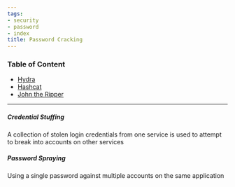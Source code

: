 ```yaml
---
tags:
- security
- password
- index
title: Password Cracking
---
```


### Table of Content

* [Hydra](hydra.md)
* [Hashcat](hashcat.md)
* [John the Ripper](john-the-ripper.md)

---

##### Credential Stuffing
A collection of stolen login credentials from one service is used to attempt to break into accounts on other services

##### Password Spraying 
Using a single password against multiple accounts on the same application